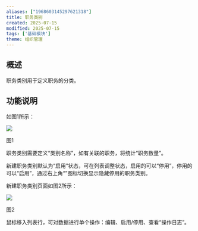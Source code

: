 ```yaml
---
aliases: ["1968603145297621318"]
title: 职务类别
created: 2025-07-15
modified: 2025-07-15
tags: ['基础模块']
theme: 组织管理
---
```


## **概述**

职务类别用于定义职务的分类。

##

## **功能说明**

如图1所示：

![](https://myhelpdoc.oss-cn-heyuan.aliyuncs.com/mdimages/6bc1d4bdc0b83348a1634b4f7541f284.jpg)

图1

职务类别需要定义“类别名称”，如有关联的职务，将统计“职务数量”。

新建职务类别默认为“启用”状态，可在列表调整状态，启用的可以“停用”，停用的可以“启用”，通过右上角“”图标切换显示隐藏停用的职务类别。

新建职务类别页面如图2所示：

![](https://myhelpdoc.oss-cn-heyuan.aliyuncs.com/mdimages/a747b128f370a73dd5cf9faa1160ee47.jpg)

图2

鼠标移入列表行，可对数据进行单个操作：编辑、启用/停用、查看“操作日志”。

